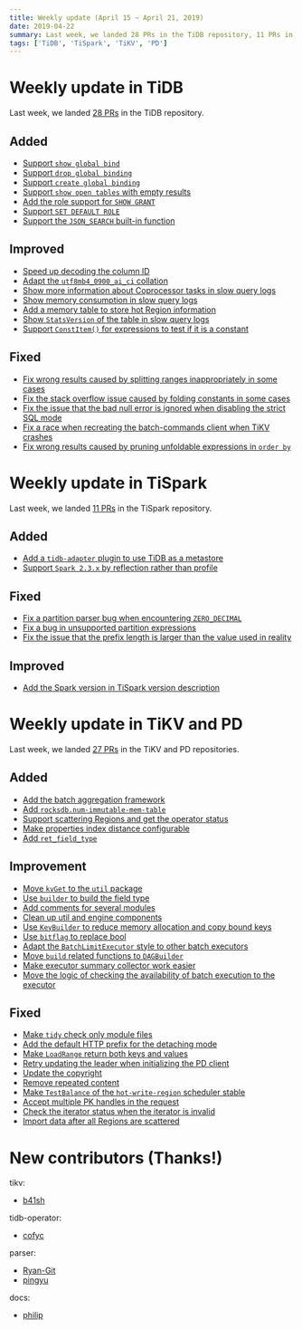 ```yaml
---
title: Weekly update (April 15 ~ April 21, 2019)
date: 2019-04-22
summary: Last week, we landed 28 PRs in the TiDB repository, 11 PRs in the TiSpark repository, and 27 PRs in the TiKV and PD repositories.
tags: ['TiDB', 'TiSpark', 'TiKV', 'PD']
---
```


# Weekly update in TiDB

Last week, we landed [28 PRs](https://github.com/pingcap/tidb/pulls?utf8=%E2%9C%93&q=is%3Apr+is%3Amerged+merged%3A2019-04-15..2019-04-21+) in the TiDB repository.

## Added

- [Support `show global bind`](https://github.com/pingcap/tidb/pull/10200)
- [Support `drop global binding`](https://github.com/pingcap/tidb/pull/10193)
- [Support `create global binding`](https://github.com/pingcap/tidb/pull/9846)
- [Support `show open tables` with empty results](https://github.com/pingcap/tidb/pull/10166)
- [Add the role support for `SHOW GRANT`](https://github.com/pingcap/tidb/pull/10016)
- [Support `SET DEFAULT ROLE`](https://github.com/pingcap/tidb/pull/9949)
- [Support the `JSON_SEARCH` built-in function](https://github.com/pingcap/tidb/pull/8704)

## Improved

- [Speed up decoding the column ID](https://github.com/pingcap/tidb/pull/10188)
- [Adapt the `utf8mb4_0900_ai_ci` collation](https://github.com/pingcap/tidb/pull/10183)
- [Show more information about Coprocessor tasks in slow query logs](https://github.com/pingcap/tidb/pull/10165)
- [Show memory consumption in slow query logs](https://github.com/pingcap/tidb/pull/10162)
- [Add a memory table to store hot Region information](https://github.com/pingcap/tidb/pull/10106)
- [Show `StatsVersion` of the table in slow query logs](https://github.com/pingcap/tidb/pull/10082)
- [Support `ConstItem()` for expressions to test if it is a constant](https://github.com/pingcap/tidb/pull/10004)

## Fixed

- [Fix wrong results caused by splitting ranges inappropriately in some cases](https://github.com/pingcap/tidb/pull/10179)
- [Fix the stack overflow issue caused by folding constants in some cases](https://github.com/pingcap/tidb/pull/10174)
- [Fix the issue that the bad null error is ignored when disabling the strict SQL mode](https://github.com/pingcap/tidb/pull/10161)
- [Fix a race when recreating the batch-commands client when TiKV crashes](https://github.com/pingcap/tidb/pull/10143)
- [Fix wrong results caused by pruning unfoldable expressions in `order by`](https://github.com/pingcap/tidb/pull/10064)


# Weekly update in TiSpark

Last week, we landed [11 PRs](https://github.com/pingcap/tispark/pulls?utf8=%E2%9C%93&q=is%3Apr+is%3Amerged+merged%3A2019-04-15..2019-04-21+) in the TiSpark repository.

## Added

- [Add a `tidb-adapter` plugin to use TiDB as a metastore](https://github.com/pingcap/tispark/pull/651)
- [Support `Spark 2.3.x` by reflection rather than profile](https://github.com/pingcap/tispark/pull/660)

## Fixed

- [Fix a partition parser bug when encountering `ZERO_DECIMAL`](https://github.com/pingcap/tispark/pull/651)
- [Fix a bug in unsupported partition expressions](https://github.com/pingcap/tispark/pull/667)
- [Fix the issue that the prefix length is larger than the value used in reality](https://github.com/pingcap/tispark/pull/668)

## Improved

- [Add the Spark version in TiSpark version description](https://github.com/pingcap/tispark/pull/650)

# Weekly update in TiKV and PD

Last week, we landed [27 PRs](https://github.com/search?q=repo%3Atikv%2Ftikv+repo%3Apingcap%2Fpd+is%3Apr+is%3Amerged+merged%3A2019-04-15..2019-04-21&type=Issues) in the TiKV and PD repositories.

## Added

* [Add the batch aggregation framework](https://github.com/tikv/tikv/pull/4533)
* [Add `rocksdb.num-immutable-mem-table`](https://github.com/tikv/tikv/pull/4528)
* [Support scattering Regions and get the operator status](https://github.com/pingcap/pd/pull/1501)
* [Make properties index distance configurable](https://github.com/tikv/tikv/pull/4517)
* [Add `ret_field_type`](https://github.com/tikv/tikv/pull/4512)

## Improvement

* [Move `kvGet` to the `util` package](https://github.com/pingcap/pd/pull/1513)
* [Use `builder` to build the field type](https://github.com/tikv/tikv/pull/4546)
* [Add comments for several modules](https://github.com/tikv/tikv/pull/4545)
* [Clean up util and engine components](https://github.com/tikv/tikv/pull/4543)
* [Use `KeyBuilder` to reduce memory allocation and copy bound keys](https://github.com/tikv/tikv/pull/4537)
* [Use `bitflag` to replace bool](https://github.com/tikv/tikv/pull/4536)
* [Adapt the `BatchLimitExecutor` style to other batch executors](https://github.com/tikv/tikv/pull/4534)
* [Move `build` related functions to `DAGBuilder`](https://github.com/tikv/tikv/pull/4527)
* [Make executor summary collector work easier](https://github.com/tikv/tikv/pull/4498)
* [Move the logic of checking the availability of batch execution to the executor](https://github.com/tikv/tikv/pull/4483)

## Fixed

* [Make `tidy` check only module files](https://github.com/pingcap/pd/pull/1510)
* [Add the default HTTP prefix for the detaching mode](https://github.com/pingcap/pd/pull/1509)
* [Make `LoadRange` return both keys and values](https://github.com/pingcap/pd/pull/1508)
* [Retry updating the leader when initializing the PD client](https://github.com/pingcap/pd/pull/1507)
* [Update the copyright](https://github.com/tikv/tikv/pull/4531)
* [Remove repeated content](https://github.com/tikv/tikv/pull/4529)
* [Make `TestBalance` of the `hot-write-region` scheduler stable](https://github.com/pingcap/pd/pull/1503)
* [Accept multiple PK handles in the request](https://github.com/tikv/tikv/pull/4499)
* [Check the iterator status when the iterator is invalid](https://github.com/tikv/tikv/pull/4470)
* [Import data after all Regions are scattered](https://github.com/tikv/tikv/pull/4423)

# New contributors (Thanks!)

tikv:

- [b41sh](https://github.com/b41sh)

tidb-operator:

- [cofyc](https://github.com/cofyc)

parser:

- [Ryan-Git](https://github.com/Ryan-Git)
- [pingyu](https://github.com/pingyu)

docs:

- [philip](https://github.com/philip)